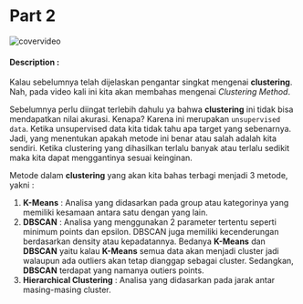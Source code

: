 # Part 2

![covervideo](http://bit.ly/makeaicovervideo)

#### **Description :**

Kalau sebelumnya telah dijelaskan pengantar singkat mengenai **clustering**. Nah, pada video kali ini kita akan membahas mengenai *Clustering Method*.

Sebelumnya perlu diingat terlebih dahulu ya bahwa **clustering** ini tidak bisa mendapatkan nilai akurasi. Kenapa? Karena ini merupakan `unsupervised data`. Ketika unsupervised data kita tidak tahu apa target yang sebenarnya. Jadi, yang menentukan apakah metode ini benar atau salah adalah kita sendiri. Ketika clustering yang dihasilkan terlalu banyak atau terlalu sedikit maka kita dapat menggantinya sesuai keinginan. 

Metode dalam **clustering** yang akan kita bahas terbagi menjadi 3 metode, yakni :

1. **K-Means** : Analisa yang didasarkan pada group atau kategorinya yang memiliki kesamaan antara satu dengan yang lain. 
2. **DBSCAN** : Analisa yang menggunakan 2 parameter tertentu seperti minimum points dan epsilon. DBSCAN juga memiliki kecenderungan berdasarkan density atau kepadatannya. Bedanya **K-Means** dan **DBSCAN** yaitu kalau **K-Means** semua data akan menjadi cluster jadi walaupun ada outliers akan tetap dianggap sebagai cluster. Sedangkan, **DBSCAN** terdapat yang namanya outiers points.
3. **Hierarchical Clustering** : Analisa yang didasarkan pada jarak antar masing-masing cluster.



